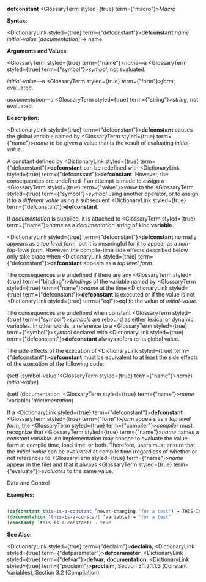 **defconstant** <GlossaryTerm styled={true} term={"macro"}><i>Macro</i></GlossaryTerm> 



**Syntax:** 



<DictionaryLink styled={true} term={"defconstant"}><b>defconstant</b></DictionaryLink> *name initial-value* [*documentation*] → name 



**Arguments and Values:** 



<GlossaryTerm styled={true} term={"name"}><i>name</i></GlossaryTerm>—a <GlossaryTerm styled={true} term={"symbol"}><i>symbol</i></GlossaryTerm>; not evaluated. 



*initial-value*—a <GlossaryTerm styled={true} term={"form"}><i>form</i></GlossaryTerm>; evaluated. 



*documentation*—a <GlossaryTerm styled={true} term={"string"}><i>string</i></GlossaryTerm>; not evaluated. 



**Description:** 



<DictionaryLink styled={true} term={"defconstant"}><b>defconstant</b></DictionaryLink> causes the global variable named by <GlossaryTerm styled={true} term={"name"}><i>name</i></GlossaryTerm> to be given a value that is the result of evaluating *initial-value*. 



A constant defined by <DictionaryLink styled={true} term={"defconstant"}><b>defconstant</b></DictionaryLink> can be redefined with <DictionaryLink styled={true} term={"defconstant"}><b>defconstant</b></DictionaryLink>. However, the consequences are undefined if an attempt is made to assign a <GlossaryTerm styled={true} term={"value"}><i>value</i></GlossaryTerm> to the <GlossaryTerm styled={true} term={"symbol"}><i>symbol</i></GlossaryTerm> using another operator, or to assign it to a *different value* using a subsequent <DictionaryLink styled={true} term={"defconstant"}><b>defconstant</b></DictionaryLink>. 



If *documentation* is supplied, it is attached to <GlossaryTerm styled={true} term={"name"}><i>name</i></GlossaryTerm> as a *documentation string* of kind **variable**. 



<DictionaryLink styled={true} term={"defconstant"}><b>defconstant</b></DictionaryLink> normally appears as a *top level form*, but it is meaningful for it to appear as a *non-top-level form*. However, the compile-time side effects described below only take place when <DictionaryLink styled={true} term={"defconstant"}><b>defconstant</b></DictionaryLink> appears as a *top level form*. 



The consequences are undefined if there are any <GlossaryTerm styled={true} term={"binding"}><i>bindings</i></GlossaryTerm> of the variable named by <GlossaryTerm styled={true} term={"name"}><i>name</i></GlossaryTerm> at the time <DictionaryLink styled={true} term={"defconstant"}><b>defconstant</b></DictionaryLink> is executed or if the value is not <DictionaryLink styled={true} term={"eql"}><b>eql</b></DictionaryLink> to the value of *initial-value*. 



The consequences are undefined when constant <GlossaryTerm styled={true} term={"symbol"}><i>symbols</i></GlossaryTerm> are rebound as either lexical or dynamic variables. In other words, a reference to a <GlossaryTerm styled={true} term={"symbol"}><i>symbol</i></GlossaryTerm> declared with <DictionaryLink styled={true} term={"defconstant"}><b>defconstant</b></DictionaryLink> always refers to its global value. 



The side effects of the execution of <DictionaryLink styled={true} term={"defconstant"}><b>defconstant</b></DictionaryLink> must be equivalent to at least the side effects of the execution of the following code: 



(setf (symbol-value ’<GlossaryTerm styled={true} term={"name"}><i>name</i></GlossaryTerm>) *initial-value*) 



(setf (documentation ’<GlossaryTerm styled={true} term={"name"}><i>name</i></GlossaryTerm> ’variable) ’*documentation*) 



If a <DictionaryLink styled={true} term={"defconstant"}><b>defconstant</b></DictionaryLink> <GlossaryTerm styled={true} term={"form"}><i>form</i></GlossaryTerm> appears as a *top level form*, the <GlossaryTerm styled={true} term={"compiler"}><i>compiler</i></GlossaryTerm> must recognize that <GlossaryTerm styled={true} term={"name"}><i>name</i></GlossaryTerm> names a *constant variable*. An implementation may choose to evaluate the value-form at compile time, load time, or both. Therefore, users must ensure that the *initial-value* can be *evaluated* at compile time (regardless of whether or not references to <GlossaryTerm styled={true} term={"name"}><i>name</i></GlossaryTerm> appear in the file) and that it always <GlossaryTerm styled={true} term={"evaluate"}><i>evaluates</i></GlossaryTerm> to the same value. 



Data and Control 











**Examples:**
```lisp

(defconstant this-is-a-constant ’never-changing "for a test") → THIS-IS-A-CONSTANT this-is-a-constant → NEVER-CHANGING 
(documentation ’this-is-a-constant ’variable) → "for a test" 
(constantp ’this-is-a-constant) → true 

```
**See Also:** 



<DictionaryLink styled={true} term={"declaim"}><b>declaim</b></DictionaryLink>, <DictionaryLink styled={true} term={"defparameter"}><b>defparameter</b></DictionaryLink>, <DictionaryLink styled={true} term={"defvar"}><b>defvar</b></DictionaryLink>, **documentation**, <DictionaryLink styled={true} term={"proclaim"}><b>proclaim</b></DictionaryLink>, Section 3.1.2.1.1.3 (Constant Variables), Section 3.2 (Compilation) 



